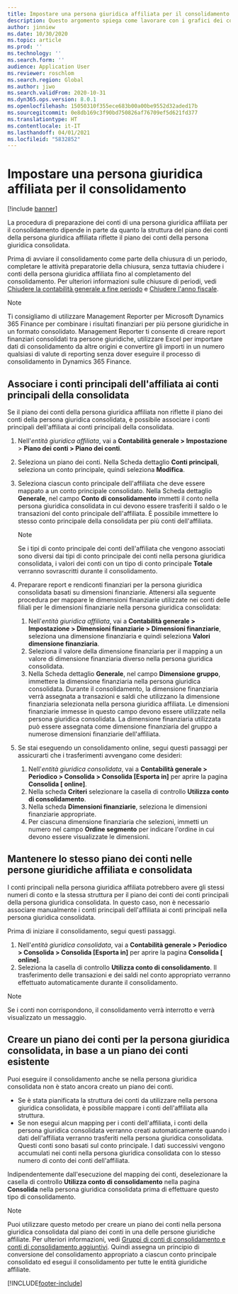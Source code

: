 ```yaml
---
title: Impostare una persona giuridica affiliata per il consolidamento
description: Questo argomento spiega come lavorare con i grafici dei conti per le società di consolidamento.
author: jinniew
ms.date: 10/30/2020
ms.topic: article
ms.prod: ''
ms.technology: ''
ms.search.form: ''
audience: Application User
ms.reviewer: roschlom
ms.search.region: Global
ms.author: jiwo
ms.search.validFrom: 2020-10-31
ms.dyn365.ops.version: 8.0.1
ms.openlocfilehash: 15050310f355ece683b00a00be9552d32aded17b
ms.sourcegitcommit: 0e8db169c3f90bd750826af76709ef5d621fd377
ms.translationtype: HT
ms.contentlocale: it-IT
ms.lasthandoff: 04/01/2021
ms.locfileid: "5832852"
---
```

# <a name="set-up-a-subsidiary-legal-entity-for-consolidation"></a>Impostare una persona giuridica affiliata per il consolidamento

[!include [banner](../includes/banner.md)]

La procedura di preparazione dei conti di una persona giuridica affiliata per il consolidamento dipende in parte da quanto la struttura del piano dei conti della persona giuridica affiliata riflette il piano dei conti della persona giuridica consolidata.

Prima di avviare il consolidamento come parte della chiusura di un periodo, completare le attività preparatorie della chiusura, senza tuttavia chiudere i conti della persona giuridica affiliata fino al completamento del consolidamento. Per ulteriori informazioni sulle chiusure di periodi, vedi [Chiudere la contabilità generale a fine periodo](close-general-ledger-at-period-end.md) e [Chiudere l'anno fiscale](tasks/close-fiscal-year.md).

> [!NOTE]
>  Ti consigliamo di utilizzare Management Reporter per Microsoft Dynamics 365 Finance per combinare i risultati finanziari per più persone giuridiche in un formato consolidato. Management Reporter ti consente di creare report finanziari consolidati tra persone giuridiche, utilizzare Excel per importare dati di consolidamento da altre origini e convertire gli importi in un numero qualsiasi di valute di reporting senza dover eseguire il processo di consolidamento in Dynamics 365 Finance.

## <a name="map-subsidiary-main-accounts-to-consolidated-main-accounts"></a>Associare i conti principali dell'affiliata ai conti principali della consolidata

Se il piano dei conti della persona giuridica affiliata non riflette il piano dei conti della persona giuridica consolidata, è possibile associare i conti principali dell'affiliata ai conti principali della consolidata.

1. Nell'*entità giuridica affiliata*, vai a **Contabilità generale \> Impostazione** \> **Piano dei conti \> Piano dei conti**.
2. Seleziona un piano dei conti. Nella Scheda dettaglio **Conti principali**, seleziona un conto principale, quindi seleziona **Modifica**.
3. Seleziona ciascun conto principale dell'affiliata che deve essere mappato a un conto principale consolidato. Nella Scheda dettaglio **Generale**, nel campo **Conto di consolidamento** immetti il conto nella persona giuridica consolidata in cui devono essere trasferiti il saldo o le transazioni del conto principale dell'affiliata. È possibile immettere lo stesso conto principale della consolidata per più conti dell'affiliata.

    > [!NOTE]
    > Se i tipi di conto principale dei conti dell'affiliata che vengono associati sono diversi dai tipi di conto principale dei conti nella persona giuridica consolidata, i valori dei conti con un tipo di conto principale **Totale** verranno sovrascritti durante il consolidamento.

4. Preparare report e rendiconti finanziari per la persona giuridica consolidata basati su dimensioni finanziarie. Attenersi alla seguente procedura per mappare le dimensioni finanziarie utilizzate nei conti delle filiali per le dimensioni finanziarie nella persona giuridica consolidata:

    1. Nell'*entità giuridica affiliata*, vai a **Contabilità generale \> Impostazione \> Dimensioni finanziarie \> Dimensioni finanziarie**, seleziona una dimensione finanziaria e quindi seleziona **Valori dimensione finanziaria**.
    2. Seleziona il valore della dimensione finanziaria per il mapping a un valore di dimensione finanziaria diverso nella persona giuridica consolidata.
    3. Nella Scheda dettaglio **Generale**, nel campo **Dimensione gruppo**, immettere la dimensione finanziaria nella persona giuridica consolidata. Durante il consolidamento, la dimensione finanziaria verrà assegnata a transazioni e saldi che utilizzano la dimensione finanziaria selezionata nella persona giuridica affiliata. Le dimensioni finanziarie immesse in questo campo devono essere utilizzate nella persona giuridica consolidata. La dimensione finanziaria utilizzata può essere assegnata come dimensione finanziaria del gruppo a numerose dimensioni finanziarie dell'affiliata.

5. Se stai eseguendo un consolidamento online, segui questi passaggi per assicurarti che i trasferimenti avvengano come desideri:

    1. Nell'*entità giuridica consolidata*, vai a **Contabilità generale \> Periodico \> Consolida \> Consolida \[Esporta in\]** per aprire la pagina **Consolida \[ online\]**.
    2. Nella scheda **Criteri** selezionare la casella di controllo **Utilizza conto di consolidamento**.
    3. Nella scheda **Dimensioni finanziarie**, seleziona le dimensioni finanziarie appropriate.
    4. Per ciascuna dimensione finanziaria che selezioni, immetti un numero nel campo **Ordine segmento** per indicare l'ordine in cui devono essere visualizzate le dimensioni.

## <a name="maintain-the-same-chart-of-accounts-in-the-subsidiary-and-consolidated-legal-entities"></a>Mantenere lo stesso piano dei conti nelle persone giuridiche affiliata e consolidata

I conti principali nella persona giuridica affiliata potrebbero avere gli stessi numeri di conto e la stessa struttura per il piano dei conti dei conti principali della persona giuridica consolidata. In questo caso, non è necessario associare manualmente i conti principali dell'affiliata ai conti principali nella persona giuridica consolidata.

Prima di iniziare il consolidamento, segui questi passaggi.

1. Nell'*entità giuridica consolidata*, vai a **Contabilità generale \> Periodico \> Consolida \> Consolida \[Esporta in\]** per aprire la pagina **Consolida \[ online\]**.
2. Seleziona la casella di controllo **Utilizza conto di consolidamento**. Il trasferimento delle transazioni e dei saldi nel conto appropriato verranno effettuato automaticamente durante il consolidamento.

> [!NOTE]
> Se i conti non corrispondono, il consolidamento verrà interrotto e verrà visualizzato un messaggio.

## <a name="create-a-chart-of-accounts-for-the-consolidated-legal-entity-based-on-an-existing-chart-of-accounts"></a>Creare un piano dei conti per la persona giuridica consolidata, in base a un piano dei conti esistente

Puoi eseguire il consolidamento anche se nella persona giuridica consolidata non è stato ancora creato un piano dei conti.

- Se è stata pianificata la struttura dei conti da utilizzare nella persona giuridica consolidata, è possibile mappare i conti dell'affiliata alla struttura.
- Se non esegui alcun mapping per i conti dell'affiliata, i conti della persona giuridica consolidata verranno creati automaticamente quando i dati dell'affiliata verranno trasferiti nella persona giuridica consolidata. Questi conti sono basati sul conto principale. I dati successivi vengono accumulati nei conti nella persona giuridica consolidata con lo stesso numero di conto dei conti dell'affiliata.

Indipendentemente dall'esecuzione del mapping dei conti, deselezionare la casella di controllo **Utilizza conto di consolidamento** nella pagina **Consolida** nella persona giuridica consolidata prima di effettuare questo tipo di consolidamento.

> [!NOTE]
> Puoi utilizzare questo metodo per creare un piano dei conti nella persona giuridica consolidata dal piano dei conti in una delle persone giuridiche affiliate. Per ulteriori informazioni, vedi [Gruppi di conti di consolidamento e conti di consolidamento aggiuntivi](../budgeting/consolidation-account-groups-consolidation-accounts.md). Quindi assegna un principio di conversione del consolidamento appropriato a ciascun conto principale consolidato ed esegui il consolidamento per tutte le entità giuridiche affiliate.


[!INCLUDE[footer-include](../../includes/footer-banner.md)]